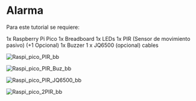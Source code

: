 # Alarma

Para este tutorial se requiere:

1x Raspberry Pi Pico
1x Breadboard
1x LEDs
1x PIR (Sensor de movimiento pasivo) (+1 Opcional)
1x Buzzer
1 x JQ6500 (opcional)
cables

![Raspi_pico_PIR_bb](https://user-images.githubusercontent.com/79753401/110540454-8663e000-80f4-11eb-86ad-76c4fdedeaeb.jpg)

![Raspi_pico_PIR_Buz_bb](https://user-images.githubusercontent.com/79753401/110540512-95e32900-80f4-11eb-9639-f3d61589d099.jpg)

![Raspi_pico_PIR_JQ6500_bb](https://user-images.githubusercontent.com/79753401/110540549-a0052780-80f4-11eb-86b8-dd53dc85d3a0.jpg)

![Raspi_pico_2PIR_bb](https://user-images.githubusercontent.com/79753401/110540568-a6939f00-80f4-11eb-8974-1566b8d404db.jpg)

